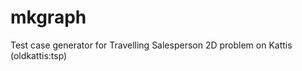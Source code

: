 mkgraph
=======

Test case generator for Travelling Salesperson 2D problem on Kattis (oldkattis:tsp)

